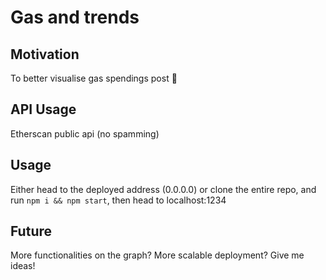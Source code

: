 # Gas and trends

## Motivation
To better visualise gas spendings post 🍠

## API Usage
Etherscan public api (no spamming)

## Usage
Either head to the deployed address (0.0.0.0) or clone the entire repo, and run `npm i && npm start`, then head to localhost:1234

## Future
More functionalities on the graph? More scalable deployment? Give me ideas!
